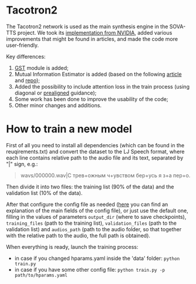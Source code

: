 # Tacotron2

The Tacotron2 network is used as the main synthesis engine in the SOVA-TTS project. We took its [implementation from NVIDIA](https://github.com/NVIDIA/tacotron2), added various improvements that might be found in articles, and made the code more user-friendly. 

Key differences:  
1. [GST](https://arxiv.org/abs/1803.09017) module is added;
2. Mutual Information Estimator is added (based on the following [article](https://arxiv.org/pdf/1909.01145.pdf) and [repo](https://github.com/bfs18/tacotron2));
3. Added the possibility to include attention loss in the train process (using diagonal or [prealigned](https://ieeexplore.ieee.org/stamp/stamp.jsp?tp=&arnumber=8703406) guidance);
4. Some work has been done to improve the usability of the code;
5. Other minor changes and additions.

# How to train a new model

First of all you need to install all dependencies (which can be found in the reuqirements.txt) and convert the dataset to the LJ Speech format, where each line contains relative path to the audio file and its text, separated by "|" sign, e.g.:

> wavs/000000.wav|С трев+ожным ч+увством бер+усь я з+а пер+о.

Then divide it into two files: the training list (90% of the data) and the validation list (10% of the data).

After that configure the config file as needed ([here]() you can find an explanation of the main fields of the config file), or just use the default one, filling in the values of parameters `output_dir` (where to save checkpoints), `training_files` (path to the training list), `validation_files` (path to the validation list) and `audios_path` (path to the audio folder, so that together with the relative path to the audio, the full path is obtained).

When everything is ready, launch the training process: 
* in case if you changed hparams.yaml inside the 'data' folder: `python train.py`
* in case if you have some other config file: `python train.py -p path/to/hparams.yaml`
